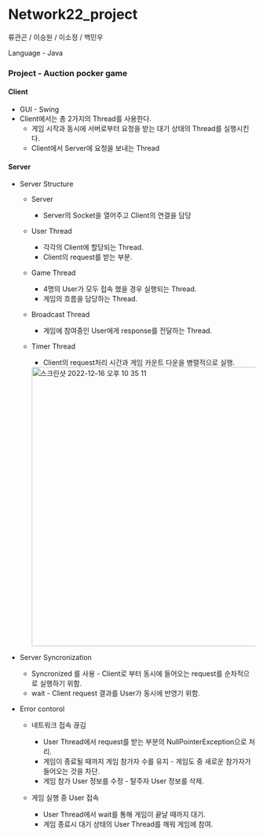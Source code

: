 # Network22_project

류관곤 / 이승원 / 이소정 / 백민우

Language - Java


### Project - Auction pocker game
#### Client

- GUI - Swing
- Client에서는 총 2가지의 Thread를 사용한다.
  - 게임 시작과 동시에 서버로부터 요청을 받는 대기 상태의 Thread를 실행시킨다.
  - Client에서 Server에 요청을 보내는 Thread


#### Server

- Server Structure
  - Server
    - Server의 Socket을 열어주고 Client의 연결을 담당
    
  - User Thread
    - 각각의 Client에 할당되는 Thread.
    - Client의 request를 받는 부분.
    
  - Game Thread
    - 4명의 User가 모두 접속 했을 경우 실행되는 Thread.
    - 게임의 흐름을 담당하는 Thread.
    
  - Broadcast Thread
    - 게임에 참여중인 User에게 response를 전달하는 Thread.
    
  - Timer Thread
    - Client의 request처리 시간과 게임 카운트 다운을 병렬적으로 실행.
    
     <img width="569" alt="스크린샷 2022-12-16 오후 10 35 11" src="https://user-images.githubusercontent.com/97783148/208109846-3a795315-7b01-4952-967c-de896c8ebacc.png">

- Server Syncronization
  - Syncronized 를 사용 - Client로 부터 동시에 들어오는 request를 순차적으로 실행하기 위함.
  - wait - Client request 결과를 User가 동시에 반영기 위함.

- Error contorol
  - 네트워크 접속 끊김
    - User Thread에서 request를 받는 부분의 NullPointerException으로 처리.
    - 게임이 종료될 때까지 게임 참가자 수를 유지 - 게임도 중 새로운 참가자가 들어오는 것을 차단.
    - 게임 참가 User 정보를 수정 - 탈주자 User 정보를 삭제. 
    
  - 게임 실행 중 User 접속
    - User Thread에서 wait를 통해 게임이 끝날 때까지 대기.
    - 게임 종료시 대기 상태의 User Thread를 깨워 게임에 참여. 
  
